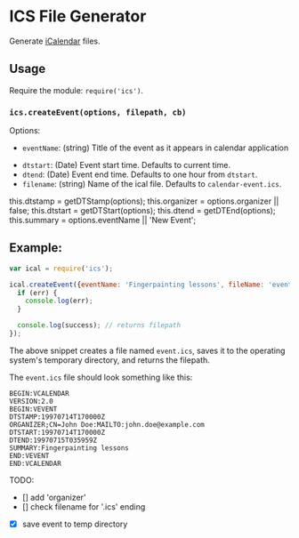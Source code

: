 ICS File Generator
==================

Generate [iCalendar](http://tools.ietf.org/html/rfc5545) files.

## Usage

Require the module: `require('ics')`.

### `ics.createEvent(options, filepath, cb)`

Options:
- `eventName`: (string) Title of the event as it appears in calendar application
<!-- - `organizer`: -->
- `dtstart`: (Date) Event start time. Defaults to current time.
- `dtend`: (Date) Event end time. Defaults to one hour from `dtstart`.
- `filename`: (string) Name of the ical file. Defaults to `calendar-event.ics`.

this.dtstamp = getDTStamp(options);
  this.organizer = options.organizer || false;
  this.dtstart = getDTStart(options);
  this.dtend = getDTEnd(options);
  this.summary = options.eventName || 'New Event';

## Example:

```javascript
var ical = require('ics');

ical.createEvent({eventName: 'Fingerpainting lessons', fileName: 'event.ics'}, null, function(err, success) {
  if (err) {
    console.log(err);
  }

  console.log(success); // returns filepath
});
```

The above snippet creates a file named `event.ics`, saves it to the operating
system's temporary directory, and returns the filepath.

The `event.ics` file should look something like this:

```
BEGIN:VCALENDAR
VERSION:2.0
BEGIN:VEVENT
DTSTAMP:19970714T170000Z
ORGANIZER;CN=John Doe:MAILTO:john.doe@example.com
DTSTART:19970714T170000Z
DTEND:19970715T035959Z
SUMMARY:Fingerpainting lessons
END:VEVENT
END:VCALENDAR
```

TODO:
- [] add 'organizer'
- [] check filename for '.ics' ending
- [x] save event to temp directory